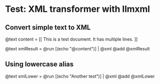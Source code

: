 # Test: XML transformer with llmxml

## Convert simple text to XML
@text content = [[
This is a test document.
It has multiple lines.
]]

@text xmlResult = @run [(echo "@content")] | @xml
@add @xmlResult

## Using lowercase alias
@text xmlLower = @run [(echo "Another test")] | @xml
@add @xmlLower